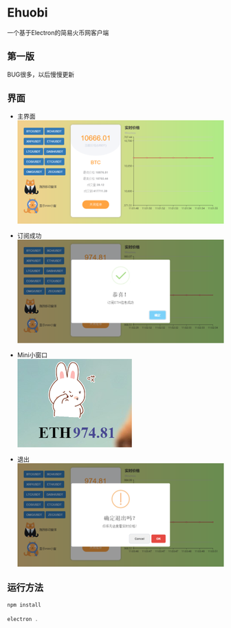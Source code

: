 # Ehuobi
一个基于Electron的简易火币网客户端

## 第一版
   BUG很多，以后慢慢更新

## 界面
   * 主界面
   ![主界面](https://github.com/sendtothefuture/Ehuobi/raw/master/images_folder/main.png)
   
   * 订阅成功
   ![订阅成功](https://github.com/sendtothefuture/Ehuobi/raw/master/images_folder/sub.png)
   
   * Mini小窗口
   <br> ![Mini窗](https://github.com/sendtothefuture/Ehuobi/raw/master/images_folder/miniwin.png)
   
   * 退出
   ![退出](https://github.com/sendtothefuture/Ehuobi/raw/master/images_folder/exit.png)

## 运行方法
```c
npm install

electron . 
```
